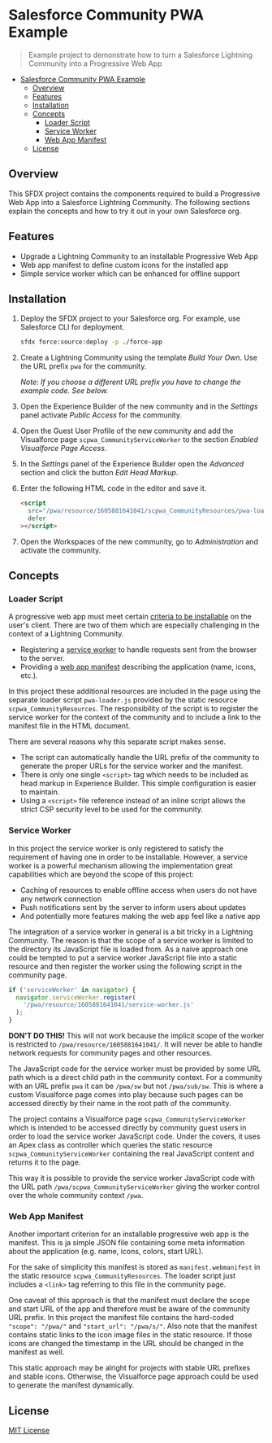# Salesforce Community PWA Example

> Example project to demonstrate how to turn a Salesforce Lightning Community into a Progressive Web App

- [Salesforce Community PWA Example](#salesforce-community-pwa-example)
  - [Overview](#overview)
  - [Features](#features)
  - [Installation](#installation)
  - [Concepts](#concepts)
    - [Loader Script](#loader-script)
    - [Service Worker](#service-worker)
    - [Web App Manifest](#web-app-manifest)
  - [License](#license)

## Overview

This SFDX project contains the components required to build a Progressive Web App into a Salesforce Lightning Community. The following sections explain the concepts and how to try it out in your own Salesforce org.

## Features

- Upgrade a Lightning Community to an installable Progressive Web App
- Web app manifest to define custom icons for the installed app
- Simple service worker which can be enhanced for offline support

## Installation

1. Deploy the SFDX project to your Salesforce org. For example, use Salesforce CLI for deployment.

   ```bash
   sfdx force:source:deploy -p ./force-app
   ```

2. Create a Lightning Community using the template _Build Your Own_. Use the URL prefix `pwa` for the community.

   _Note: If you choose a different URL prefix you have to change the example code. See below._

3. Open the Experience Builder of the new community and in the _Settings_ panel activate _Public Access_ for the community.
4. Open the Guest User Profile of the new community and add the Visualforce page `scpwa_CommunityServiceWorker` to the section _Enabled Visualforce Page Access_.
5. In the _Settings_ panel of the Experience Builder open the _Advanced_ section and click the button _Edit Head Markup_.
6. Enter the following HTML code in the editor and save it.

   ```html
   <script
     src="/pwa/resource/1605881641041/scpwa_CommunityResources/pwa-loader.js"
     defer
   ></script>
   ```

7. Open the Workspaces of the new community, go to _Administration_ and activate the community.

## Concepts

### Loader Script

A progressive web app must meet certain [criteria to be installable](https://web.dev/install-criteria/) on the user's client. There are two of them which are especially challenging in the context of a Lightning Community.

- Registering a [service worker](https://web.dev/offline-fallback-page/) to handle requests sent from the browser to the server.
- Providing a [web app manifest](https://web.dev/add-manifest/) describing the application (name, icons, etc.).

In this project these additional resources are included in the page using the separate loader script `pwa-loader.js` provided by the static resource `scpwa_CommunityResources`. The responsibility of the script is to register the service worker for the context of the community and to include a link to the manifest file in the HTML document.

There are several reasons why this separate script makes sense.

- The script can automatically handle the URL prefix of the community to generate the proper URLs for the service worker and the manifest.
- There is only one single `<script>` tag which needs to be included as head markup in Experience Builder. This simple configuration is easier to maintain.
- Using a `<script>` file reference instead of an inline script allows the strict CSP security level to be used for the community.

### Service Worker

In this project the service worker is only registered to satisfy the requirement of having one in order to be installable. However, a service worker is a powerful mechanism allowing the implementation great capabilities which are beyond the scope of this project:

- Caching of resources to enable offline access when users do not have any network connection
- Push notifications sent by the server to inform users about updates
- And potentially more features making the web app feel like a native app

The integration of a service worker in general is a bit tricky in a Lightning Community. The reason is that the scope of a service worker is limited to the directory its JavaScript file is loaded from. As a naive approach one could be tempted to put a service worker JavaScript file into a static resource and then register the worker using the following script in the community page.

```javascript
if ('serviceWorker' in navigator) {
  navigator.serviceWorker.register(
    '/pwa/resource/1605881641041/service-worker.js'
  );
}
```

**DON'T DO THIS!** This will not work because the implicit scope of the worker is restricted to `/pwa/resource/1605881641041/`. It will never be able to handle network requests for community pages and other resources.

The JavaScript code for the service worker must be provided by some URL path which is a direct child path in the community context. For a community with an URL prefix `pwa` it can be `/pwa/sw` but not `/pwa/sub/sw`. This is where a custom Visualforce page comes into play because such pages can be accessed directly by their name in the root path of the community.

The project contains a Visualforce page `scpwa_CommunityServiceWorker` which is intended to be accessed directly by community guest users in order to load the service worker JavaScript code. Under the covers, it uses an Apex class as controller which queries the static resource `scpwa_CommunityServiceWorker` containing the real JavaScript content and returns it to the page.

This way it is possible to provide the service worker JavaScript code with the URL path `/pwa/scpwa_CommunityServiceWorker` giving the worker control over the whole community context `/pwa`.

### Web App Manifest

Another important criterion for an installable progressive web app is the manifest. This is ja simple JSON file containing some meta information about the application (e.g. name, icons, colors, start URL).

For the sake of simplicity this manifest is stored as `manifest.webmanifest` in the static resource `scpwa_CommunityResources`. The loader script just includes a `<link>` tag referring to this file in the community page.

One caveat of this approach is that the manifest must declare the scope and start URL of the app and therefore must be aware of the community URL prefix. In this project the manifest file contains the hard-coded `"scope": "/pwa/"` and `"start_url": "/pwa/s/"`. Also note that the manifest contains static links to the icon image files in the static resource. If those icons are changed the timestamp in the URL should be changed in the manifest as well.

This static approach may be alright for projects with stable URL prefixes and stable icons. Otherwise, the Visualforce page approach could be used to generate the manifest dynamically.

## License

[MIT License](https://opensource.org/licenses/MIT)
